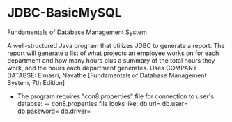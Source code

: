 # JDBC-BasicMySQL

Fundamentals of Database Management System

A well-structured Java program that utilizes JDBC to generate a report. The report will generate a list of what projects an employee works on for each department and
how many hours plus a summary of the total hours they work, and the hours each department generates.
Uses COMPANY DATABSE: Elmasri, Navathe [Fundamentals of Database Management System, 7th Edition]

- The program requires "con8.properties" file for connection to user's databse:
  -- con8.properties file looks like:
      db.url=
      db.user=
      db.password=
      db.driver=
